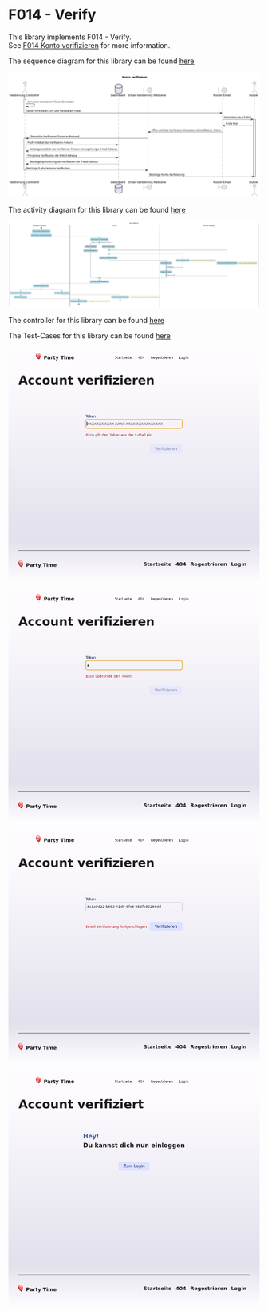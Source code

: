 # F014 - Verify

This library implements F014 - Verify.  
See [F014 Konto verifizieren](https://github.com/party-time-2/party-time/issues/14) for more information.

The sequence diagram for this library can be found [here](/docs/F014/F014_kontoVerifizieren_seq.plantuml)

![F014_kontoVerifizieren_seq](/docs/PNG/F014/F014_kontoVerifizieren_seq.png)

The activity diagram for this library can be found [here](/docs/F014/F014_kontoVerifizieren_act.plantuml)

![F014_kontoVerifizieren_act](/docs/PNG/F014/F014_kontoVerifizieren_act.png)

The controller for this library can be found [here](/apps/party-time-backend/src/main/java/com/partytime/api/controller/AuthController.java)

The Test-Cases for this library can be found [here](/apps/party-time-frontend-e2e/src/e2e/verify.cy.ts)

![token_required](/docs/PNG/F014/Tests/party-time-verify-error-token%20--%20should%20show%20token_required.png)

![token_invalid](/docs/PNG/F014/Tests/party-time-verify-error-token%20--%20should%20show%20token_invalid.png)

![verify_error](/docs/PNG/F014/Tests/party-time-verify%20--%20should%20show%20verify_error.png)

![verify_success](/docs/PNG/F014/Tests/party-time-verify%20--%20should%20show%20verify_success.png)

